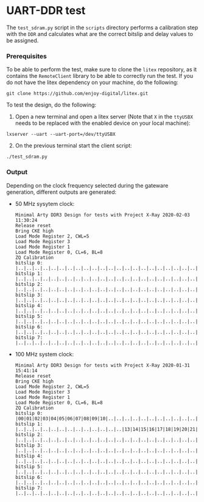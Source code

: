 # UART-DDR test

The `test_sdram.py` script in the `scripts` directory performs a calibration step with the `DDR` and calculates what are the correct bitslip and delay values to be assigned.

### Prerequisites

To be able to perform the test, make sure to clone the `litex` repository, as it contains the `RemoteClient` library to be able to correctly run the test.
If you do not have the litex dependency on your machine, do the following:

```
git clone https://github.com/enjoy-digital/litex.git
```

To test the design, do the following:

1. Open a new terminal and open a litex server (Note that `X` in the `ttyUSBX` needs to be replaced with the enabled device on your local machine):

```
lxserver --uart --uart-port=/dev/ttyUSBX
```

2. On the previous terminal start the client script:

```
./test_sdram.py
```

### Output

Depending on the clock frequency selected during the gateware generation, different outputs are generated:

- 50 MHz sysytem clock:

    ```
    Minimal Arty DDR3 Design for tests with Project X-Ray 2020-02-03 11:30:24
    Release reset
    Bring CKE high
    Load Mode Register 2, CWL=5
    Load Mode Register 3
    Load Mode Register 1
    Load Mode Register 0, CL=6, BL=8
    ZQ Calibration
    bitslip 0: |..|..|..|..|..|..|..|..|..|..|..|..|..|..|..|..|..|..|..|..|..|..|..|..|..|..|..|..|..|..|..|31|
    bitslip 1: |..|..|..|..|..|..|..|..|..|..|..|..|..|..|..|..|..|..|..|..|..|..|..|..|..|..|..|..|..|..|..|..|
    bitslip 2: |..|..|..|..|..|..|..|..|..|..|..|..|..|..|..|..|..|..|..|..|..|..|..|..|..|..|..|..|..|..|..|..|
    bitslip 3: |..|..|..|..|..|..|..|..|..|..|..|..|..|..|..|..|..|..|..|..|..|..|..|..|..|..|..|..|..|..|..|..|
    bitslip 4: |..|..|..|..|..|..|..|..|..|..|..|..|..|..|..|..|..|..|..|..|..|..|..|..|..|..|..|..|..|..|..|..|
    bitslip 5: |..|..|..|..|..|..|..|..|..|..|..|..|..|..|..|..|..|..|..|..|..|..|..|..|..|..|..|..|..|..|..|..|
    bitslip 6: |..|..|..|..|..|..|..|..|..|..|..|..|..|..|..|..|..|..|..|..|..|..|..|..|..|..|..|..|..|..|..|..|
    bitslip 7: |..|..|..|..|..|..|..|..|..|..|..|..|..|..|..|..|..|..|..|..|..|..|..|..|..|..|..|..|..|..|..|..|
    ```

- 100 MHz system clock:


    ```
    Minimal Arty DDR3 Design for tests with Project X-Ray 2020-01-31 15:41:14
    Release reset
    Bring CKE high
    Load Mode Register 2, CWL=5
    Load Mode Register 3
    Load Mode Register 1
    Load Mode Register 0, CL=6, BL=8
    ZQ Calibration
    bitslip 0: |00|01|02|03|04|05|06|07|08|09|10|..|..|..|..|..|..|..|..|..|..|..|..|..|..|..|..|..|..|..|..|..|
    bitslip 1: |..|..|..|..|..|..|..|..|..|..|..|..|..|13|14|15|16|17|18|19|20|21|22|23|24|25|..|..|..|..|..|..|
    bitslip 2: |..|..|..|..|..|..|..|..|..|..|..|..|..|..|..|..|..|..|..|..|..|..|..|..|..|..|..|..|..|29|30|31|
    bitslip 3: |..|..|..|..|..|..|..|..|..|..|..|..|..|..|..|..|..|..|..|..|..|..|..|..|..|..|..|..|..|..|..|..|
    bitslip 4: |..|..|..|..|..|..|..|..|..|..|..|..|..|..|..|..|..|..|..|..|..|..|..|..|..|..|..|..|..|..|..|..|
    bitslip 5: |..|..|..|..|..|..|..|..|..|..|..|..|..|..|..|..|..|..|..|..|..|..|..|..|..|..|..|..|..|..|..|..|
    bitslip 6: |..|..|..|..|..|..|..|..|..|..|..|..|..|..|..|..|..|..|..|..|..|..|..|..|..|..|..|..|..|..|..|..|
    bitslip 7: |..|..|..|..|..|..|..|..|..|..|..|..|..|..|..|..|..|..|..|..|..|..|..|..|..|..|..|..|..|..|..|..|
    ```
